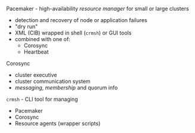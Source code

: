 Pacemaker - high-availability *resource manager* for small or large clusters

* detection and recovery of node or application failures
* "dry run"
* XML (CIB) wrapped in shell (`crmsh`) or GUI tools
* combined with one of:
    * Corosync
    * Heartbeat
 
Corosync

* cluster executive
* cluster communication system
* *messaging*, *membership* and quorum info

`crmsh` - CLI tool for managing

* Pacemaker
* Corosync
* Resource agents (wrapper scripts)
